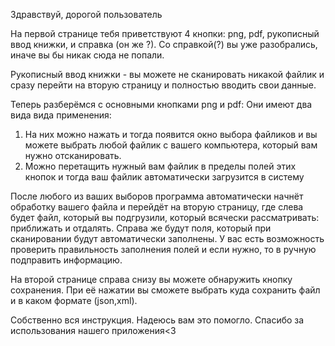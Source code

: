 Здравствуй, дорогой пользователь

На первой странице тебя приветствуют 4 кнопки: png, pdf, рукописный ввод книжки, и справка (он же ?). 
Со справкой(?) вы уже разобрались, иначе вы бы никак сюда не попали.

Рукописный ввод книжки - вы можете не сканировать никакой файлик и сразу перейти на вторую страницу и полностью вводить свои данные.

Теперь разберёмся с основными кнопками png и pdf: Они имеют два вида вида применения: 
1) На них можно нажать и тогда появится окно выбора файликов и вы можете выбрать любой файлик с вашего компьютера, который вам нужно отсканировать. 
2) Можно перетащить нужный вам файлик в пределы полей этих кнопок и тогда ваш файлик автоматически загрузится в систему

После любого из ваших выборов программа автоматически начнёт обработку вашего файла и перейдёт на вторую страницу, где слева будет файл, который вы подгрузили, который всячески рассматривать: приближать и отдалять. Справа же будут поля, который при сканировании будут автоматически заполнены. У вас есть возможность проверить правильность заполнения полей и если нужно, то в ручную подправить информацию.

На второй странице справа снизу вы можете обнаружить кнопку сохранения. При её нажатии вы сможете выбрать куда сохранить файл и в каком формате (json,xml).

Собственно вся инструкция. Надеюсь вам это помогло. Спасибо за использования нашего приложения<3

